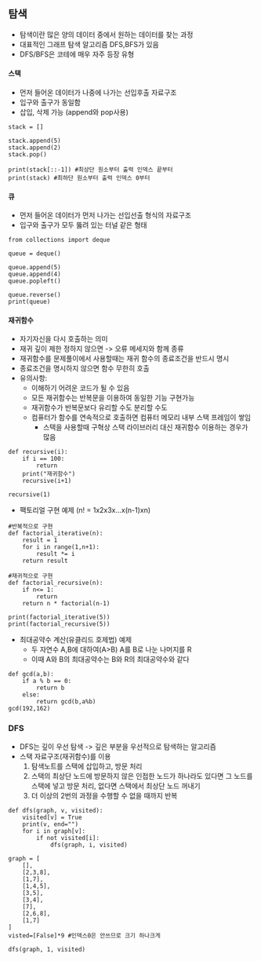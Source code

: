 ## 탐색
+ 탐색이란 많은 양의 데이터 중에서 원하는 데이터를 찾는 과정
+ 대표적인 그래프 탐색 알고리즘 DFS,BFS가 있음
+ DFS/BFS은 코테에 매우 자주 등장 유형

#### 스택
+ 먼저 들어온 데이터가 나중에 나가는 선입후출 자료구조
+ 입구와 출구가 동일함
+ 삽입, 삭제 가능 (append와 pop사용)
```
stack = []

stack.append(5)
stack.append(2)
stack.pop()

print(stack[::-1]) #최상단 원소부터 출력 인덱스 끝부터
print(stack) #최하단 원소부터 출력 인덱스 0부터
```

#### 큐
- 먼저 들어온 데이터가 먼저 나가는 선입선출 형식의 자료구조
- 입구와 출구가 모두 뚫려 있는 터널 같은 형태
```
from collections import deque

queue = deque()

queue.append(5)
queue.append(4)
queue.popleft()

queue.reverse()
print(queue)
```

#### 재귀함수
+ 자기자신을 다시 호출하는 의미
+ 재귀 깊이 제한 정하지 않으면 -> 오류 메세지와 함께 종류
+ 재귀함수를 문제풀이에서 사용할때는 재귀 함수의 종료조건을 반드시 명시
+ 종료조건을 명시하지 않으면 함수 무한히 호출
+ 유의사항:
    + 이해하기 어려운 코드가 될 수 있음
    + 모든 재귀함수는 반복문을 이용하여 동일한 기능 구현가능
    + 재귀함수가 반복문보다 유리할 수도 분리할 수도 
    + 컴퓨터가 함수를 연속적으로 호출하면 컴퓨터 메모리 내부 스택 프레임이 쌓임
         + 스택을 사용할때 구혁상 스택 라이브러리 대신 재귀함수 이용하는 경우가 많음
```
def recursive(i):
    if i == 100:
        return 
    print("재귀함수")
    recursive(i+1)

recursive(1)
```
+ 팩토리얼 구현 예제 (n! = 1x2x3x...x(n-1)xn)
```
#반복적으로 구현
def factorial_iterative(n):
    result = 1
    for i in range(1,n+1):
        result *= i
    return result

#재귀적으로 구현
def factorial_recursive(n):
    if n<= 1:
        return
    return n * factorial(n-1)

print(factorial_iterative(5))
print(factorial_recursive(5))
```
+ 최대공약수 계산(유클리드 호제법) 예제
    + 두 자연수 A,B에 대하여(A>B) A를 B로 나눈 나머지를 R
    + 이때 A와 B의 최대공약수는 B와 R의 최대공약수와 같다
```
def gcd(a,b):
    if a % b == 0:
        return b
    else:
        return gcd(b,a%b)
gcd(192,162)
```

### DFS
+ DFS는 깊이 우선 탐색 -> 깊은 부분을 우선적으로 탐색하는 알고리즘
+ 스택 자료구조(재귀함수)를 이용
    1. 탐색노트를 스택에 삽입하고, 방문 처리
    2. 스택의 최상단 노드에 방문하지 않은 인접한 노드가 하나라도 있다면 그 노드를 스택에 넣고 방문 처리, 없다면 스택에서 최상단 노드 꺼내기
    3. 더 이상의 2번의 과정을 수행할 수 없을 때까지 반복

```
def dfs(graph, v, visited):
    visited[v] = True
    print(v, end="")
    for i in graph[v]:
        if not visited[i]:
            dfs(graph, i, visited)

graph = [
    [],
    [2,3,8],
    [1,7],
    [1,4,5],
    [3,5],
    [3,4],
    [7],
    [2,6,8],
    [1,7]
]
visted=[False]*9 #인덱스0은 안쓰므로 크기 하나크게

dfs(graph, 1, visited)